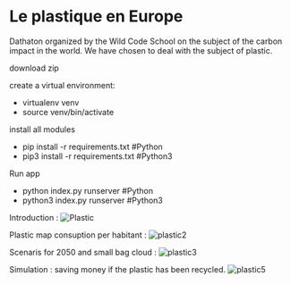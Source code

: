 # Le plastique en Europe
Dathaton organized by the Wild Code School on the subject of the carbon impact in the world. We have chosen to deal with the subject of plastic.

download zip

create a virtual environment:
- virtualenv venv
- source venv/bin/activate

install all modules

- pip install -r requirements.txt #Python
- pip3 install -r requirements.txt #Python3

Run app
- python index.py runserver #Python
- python3 index.py runserver #Python3

Introduction : 
![Plastic](https://user-images.githubusercontent.com/100351485/182598921-729d68f4-a006-44cc-9797-be53543a9449.PNG)

Plastic map consuption per habitant : 
![plastic2](https://user-images.githubusercontent.com/100351485/182599056-2d810203-a784-41ec-8504-4d4dcf3bc642.PNG)

Scenaris for 2050 and small bag cloud :
![plastic3](https://user-images.githubusercontent.com/100351485/182599295-76ce23dd-173f-470a-ab9f-4a100ea97d9f.PNG)

Simulation : saving money if the plastic has been recycled.
![plastic5](https://user-images.githubusercontent.com/100351485/182599321-eb2dec3b-4010-46d5-87f5-d236bc8f619a.PNG)
